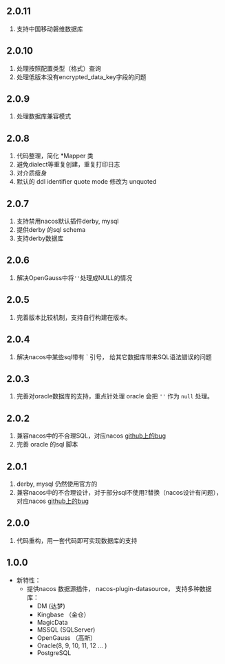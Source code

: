 ## 2.0.11
1. 支持中国移动磐维数据库
## 2.0.10
1. 处理按照配置类型（格式）查询
2. 处理低版本没有encrypted_data_key字段的问题
## 2.0.9
1. 处理数据库兼容模式
## 2.0.8
1. 代码整理，简化 *Mapper 类
2. 避免dialect等重复创建，重复打印日志
3. 对介质瘦身
4. 默认的 ddl identifier quote mode 修改为 unquoted
## 2.0.7
1. 支持禁用nacos默认插件derby, mysql
2. 提供derby 的sql schema
3. 支持derby数据库
## 2.0.6
1. 解决OpenGauss中将`''`处理成NULL的情况
## 2.0.5
1. 完善版本比较机制，支持自行构建在版本。
## 2.0.4
1. 解决nacos中某些sql带有 \` 引号， 给其它数据库带来SQL语法错误的问题
## 2.0.3
1. 完善对oracle数据库的支持，重点针处理 oracle 会把 `''` 作为 `null` 处理。
## 2.0.2
1. 兼容nacos中的不合理SQL，对应nacos [github上的bug](https://github.com/alibaba/nacos/issues/12598)
2. 完善 oracle 的sql 脚本

## 2.0.1
1. derby, mysql 仍然使用官方的
2. 兼容nacos中的不合理设计，对于部分sql不使用?替换（nacos设计有问题），对应nacos [github上的bug](https://github.com/alibaba/nacos/issues/12585)

## 2.0.0
1. 代码重构，用一套代码即可实现数据库的支持

## 1.0.0
+ 新特性：
  + 提供nacos 数据源插件， nacos-plugin-datasource， 支持多种数据库：
    + DM (达梦)
    + Kingbase （金仓）
    + MagicData
    + MSSQL (SQLServer)
    + OpenGauss （高斯）
    + Oracle(8, 9, 10, 11, 12 ... )
    + PostgreSQL